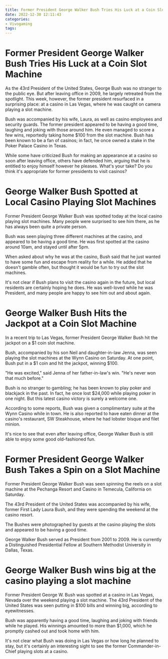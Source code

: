```yaml
---
title: Former President George Walker Bush Tries His Luck at a Coin Slot Machine
date: 2022-12-30 12:11:43
categories:
- Vivogaming
tags:
---
```



#  Former President George Walker Bush Tries His Luck at a Coin Slot Machine

As the 43rd President of the United States, George Bush was no stranger to the public eye. But after leaving office in 2009, he largely retreated from the spotlight. This week, however, the former president resurfaced in a surprising place: at a casino in Las Vegas, where he was caught on camera playing a slot machine.

Bush was accompanied by his wife, Laura, as well as casino employees and security guards. The former president appeared to be having a good time, laughing and joking with those around him. He even managed to score a few wins, reportedly taking home $100 from the slot machine. Bush has been known to be a fan of casinos; in fact, he once owned a stake in the Poker Palace Casino in Texas.

While some have criticized Bush for making an appearance at a casino so soon after leaving office, others have defended him, arguing that he is entitled to enjoy himself however he pleases. What's your take? Do you think it's appropriate for former presidents to visit casinos?

#  George Walker Bush Spotted at Local Casino Playing Slot Machines

Former President George Walker Bush was spotted today at the local casino playing slot machines. Many people were surprised to see him there, as he has always been quite a private person.

Bush was seen playing three different machines at the casino, and appeared to be having a good time. He was first spotted at the casino around 10am, and stayed until after 5pm.

When asked about why he was at the casino, Bush said that he just wanted to have some fun and escape from reality for a while. He added that he doesn't gamble often, but thought it would be fun to try out the slot machines.

It's not clear if Bush plans to visit the casino again in the future, but local residents are certainly hoping he does. He was well-loved while he was President, and many people are happy to see him out and about again.

#  George Walker Bush Hits the Jackpot at a Coin Slot Machine
In a recent trip to Las Vegas, former President George Walker Bush hit the jackpot on a $1 coin slot machine.

Bush, accompanied by his son Neil and daughter-in-law Jenna, was seen playing the slot machines at the Wynn Casino on Saturday. At one point, Bush put in a $1 coin and hit the jackpot, winning $100.

"He was excited," said Jenna of her father-in-law's win. "He's never won that much before."

Bush is no stranger to gambling; he has been known to play poker and blackjack in the past. In fact, he once lost $24,000 while playing poker in one night. But this latest casino victory is surely a welcome one.

According to some reports, Bush was given a complimentary suite at the Wynn Casino while in town. He is also reported to have eaten dinner at the casino's restaurant, SW Steakhouse, where he had lobster bisque and filet minion.

It's nice to see that even after leaving office, George Walker Bush is still able to enjoy some good old-fashioned fun.

#  Former President George Walker Bush Takes a Spin on a Slot Machine

Former President George Walker Bush was seen spinning the reels on a slot machine at the Pechanga Resort and Casino in Temecula, California on Saturday.

The 43rd President of the United States was accompanied by his wife, former First Lady Laura Bush, and they were spending the weekend at the casino resort.

The Bushes were photographed by guests at the casino playing the slots and appeared to be having a good time.

George Walker Bush served as President from 2001 to 2009. He is currently a Distinguished Presidential Fellow at Southern Methodist University in Dallas, Texas.

#  George Walker Bush wins big at the casino playing a slot machine

Former President George W. Bush was spotted at a casino in Las Vegas, Nevada over the weekend playing a slot machine. The 43rd President of the United States was seen putting in $100 bills and winning big, according to eyewitnesses.

Bush was apparently having a good time, laughing and joking with friends while he played. His winnings amounted to more than $1,000, which he promptly cashed out and took home with him.

It's not clear what Bush was doing in Las Vegas or how long he planned to stay, but it's certainly an interesting sight to see the former Commander-in-Chief playing slots at a casino.